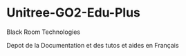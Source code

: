 # Unitree-GO2-Edu-Plus

Black Room Technologies

Depot de la Documentation et des tutos et aides en Français
